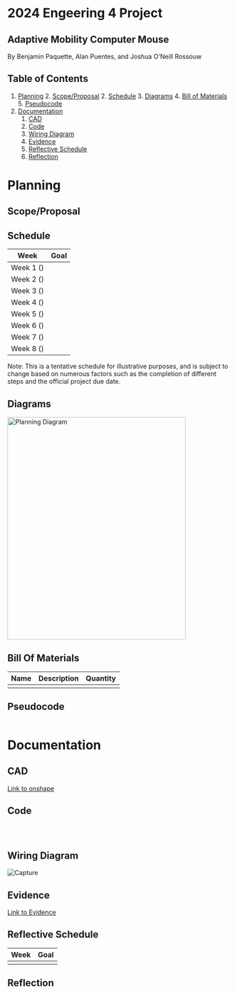 # 2024 Engeering 4 Project
## Adaptive Mobility Computer Mouse
By Benjamin Paquette, Alan Puentes, and Joshua O'Neill Rossouw

## Table of Contents
1. [Planning](#planning)
   2. [Scope/Proposal](#scope/proposal)
   2. [Schedule](#schedule)
   3. [Diagrams](#diagrams)
   4. [Bill of Materials](#bill-of-materials)
   5. [Pseudocode](#pseudocode)
2. [Documentation](#documentation)
   1. [CAD](#cad)
   2. [Code](#code)
   3. [Wiring Diagram](#wiring-diagram)
   4. [Evidence](#evidence)
   5. [Reflective Schedule](#reflective-schedule)
   6. [Reflection](#reflection)

# Planning
## Scope/Proposal


## Schedule
| Week                        |  Goal                                                                                     |
| :-------------------------: |  :-------------------------------------------------------------------------------------:  |
| Week 1 () |    |
| Week 2 () |    |
| Week 3 () |    |
| Week 4 () |    |
| Week 5 () |    |
| Week 6 () |    |
| Week 7 () |    |
| Week 8 () |    |

Note: This is a tentative schedule for illustrative purposes, and is subject to change based on numerous factors such as the completion of different steps and the official project due date. 
## Diagrams
<img src="" alt="Planning Diagram" width="400" height="500">

## Bill Of Materials
|  Name  |  Description  |  Quantity  |
| :----: | :-----------: | :--------: |
|  |  |  |


		
		

## Pseudocode

```

```


# Documentation

## CAD
[Link to onshape]()



## Code

```python

    
```

## Wiring Diagram


![Capture]()

## Evidence

[Link to Evidence]()

## Reflective Schedule
| Week                        |  Goal                                                                                     |
| :-------------------------: |  :-------------------------------------------------------------------------------------:
|  |  |

## Reflection

